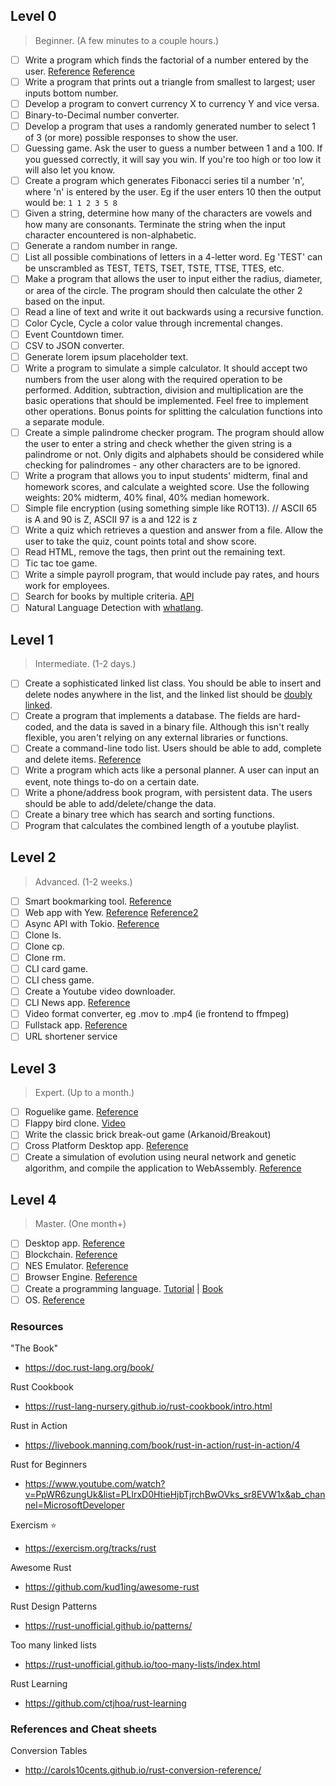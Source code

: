 ## Level 0

> Beginner. (A few minutes to a couple hours.)

-   [ ] Write a program which finds the factorial of a number entered by the user. [Reference](https://crates.io/crates/text_io) [Reference](https://www.tutorialspoint.com/rust/rust_input_output.htm)
-   [ ] Write a program that prints out a triangle from smallest to largest; user inputs bottom number.
-   [ ] Develop a program to convert currency X to currency Y and vice versa.
-   [ ] Binary-to-Decimal number converter.
-   [ ] Develop a program that uses a randomly generated number to select 1 of 3 (or more) possible responses to show the user.
-   [ ] Guessing game. Ask the user to guess a number between 1 and a 100. If you guessed correctly, it will say you win. If you're too high or too low it will also let you know.
-   [ ] Create a program which generates Fibonacci series til a number 'n', where 'n' is entered by the user. Eg if the user enters 10 then the output would be: `1 1 2 3 5 8`
-   [ ] Given a string, determine how many of the characters are vowels and how many are consonants. Terminate the string when the input character encountered is non-alphabetic.
-   [ ] Generate a random number in range.
-   [ ] List all possible combinations of letters in a 4-letter word. Eg 'TEST' can be unscrambled as TEST, TETS, TSET, TSTE, TTSE, TTES, etc.
-   [ ] Make a program that allows the user to input either the radius, diameter, or area of the circle. The program should then calculate the other 2 based on the input.
-   [ ] Read a line of text and write it out backwards using a recursive function.
-   [ ] Color Cycle, Cycle a color value through incremental changes.
-   [ ] Event Countdown timer.
-   [ ] CSV to JSON converter.
-   [ ] Generate lorem ipsum placeholder text.
-   [ ] Write a program to simulate a simple calculator. It should accept two numbers from the user along with the required operation to be performed. Addition, subtraction, division and multiplication are the basic operations that should be implemented. Feel free to implement other operations. Bonus points for splitting the calculation functions into a separate module.
-   [ ] Create a simple palindrome checker program. The program should allow the user to enter a string and check whether the given string is a palindrome or not. Only digits and alphabets should be considered while checking for palindromes - any other characters are to be ignored.
-   [ ] Write a program that allows you to input students' midterm, final and homework scores, and calculate a weighted score. Use the following weights: 20% midterm, 40% final, 40% median homework.
-   [ ] Simple file encryption (using something simple like ROT13). // ASCII 65 is A and 90 is Z, ASCII 97 is a and 122 is z
-   [ ] Write a quiz which retrieves a question and answer from a file. Allow the user to take the quiz, count points total and show score.
-   [ ] Read HTML, remove the tags, then print out the remaining text.
-   [ ] Tic tac toe game.
-   [ ] Write a simple payroll program, that would include pay rates, and hours work for employees.
-   [ ] Search for books by multiple criteria. [API](https://developers.google.com/books/docs/overview)
-   [ ] Natural Language Detection with [whatlang](https://docs.rs/whatlang/latest/whatlang/).

## Level 1

> Intermediate. (1-2 days.)

-   [ ] Create a sophisticated linked list class. You should be able to insert and delete nodes anywhere in the list, and the linked list should be [doubly linked](https://en.wikipedia.org/wiki/Doubly_linked_list).
-   [ ] Create a program that implements a database. The fields are hard-coded, and the data is saved in a binary file. Although this isn't really flexible, you aren't relying on any external libraries or functions.
-   [ ] Create a command-line todo list. Users should be able to add, complete and delete items. [Reference](https://www.freecodecamp.org/news/how-to-build-a-to-do-app-with-rust/)
-   [ ] Write a program which acts like a personal planner. A user can input an event, note things to-do on a certain date.
-   [ ] Write a phone/address book program, with persistent data. The users should be able to add/delete/change the data.
-   [ ] Create a binary tree which has search and sorting functions.
-   [ ] Program that calculates the combined length of a youtube playlist.

## Level 2

> Advanced. (1-2 weeks.)

-   [ ] Smart bookmarking tool. [Reference](https://developers.facebook.com/blog/post/2020/06/03/build-smart-bookmarking-tool-rust-rocket/)
-   [ ] Web app with Yew. [Reference](https://yew.rs/next/tutorial) [Reference2](https://www.youtube.com/watch?v=KmOeFrwz8BM&ab_channel=Let%27sGetRusty)
-   [ ] Async API with Tokio. [Reference](https://levelup.gitconnected.com/building-an-api-using-warp-and-tokio-26a52173860a)
-   [ ] Clone ls.
-   [ ] Clone cp.
-   [ ] Clone rm.
-   [ ] CLI card game.
-   [ ] CLI chess game.
-   [ ] Create a Youtube video downloader.
-   [ ] CLI News app. [Reference](https://www.youtube.com/watch?v=4km2UijVC3M&ab_channel=creativcoder)
-   [ ] Video format converter, eg .mov to .mp4 (ie frontend to ffmpeg)
-   [ ] Fullstack app. [Reference](https://blog.logrocket.com/full-stack-rust-a-complete-tutorial-with-examples/)
-   [ ] URL shortener service

## Level 3

> Expert. (Up to a month.)

-   [ ] Roguelike game. [Reference](https://aimlesslygoingforward.com/blog/2019/02/09/writing-a-rust-roguelike-for-the-desktop-and-the-web/)
-   [ ] Flappy bird clone. [Video](https://youtu.be/cPF41tl3-3c)
-   [ ] Write the classic brick break-out game (Arkanoid/Breakout)
-   [ ] Cross Platform Desktop app. [Reference](https://css-tricks.com/how-i-built-a-cross-platform-desktop-application-with-svelte-redis-and-rust/)
-   [ ] Create a simulation of evolution using neural network and genetic algorithm, and compile the application to WebAssembly. [Reference](https://pwy.io/en/posts/learning-to-fly-pt1/)

## Level 4

> Master. (One month+)

-   [ ] Desktop app. [Reference](https://dev.to/davidedelpapa/rust-gui-introduction-a-k-a-the-state-of-rust-gui-libraries-as-of-january-2021-40gl)
-   [ ] Blockchain. [Reference](https://morioh.com/p/d554ac13bad3)
-   [ ] NES Emulator. [Reference](https://bugzmanov.github.io/nes_ebook/chapter_1.html)
-   [ ] Browser Engine. [Reference](https://limpet.net/mbrubeck/2014/08/08/toy-layout-engine-1.html)
-   [ ] Create a programming language. [Tutorial](https://blog.subnetzero.io/post/building-language-vm-part-00/) \| [Book](http://www.craftinginterpreters.com/contents.html)
-   [ ] OS. [Reference](https://os.phil-opp.com/)

### Resources

"The Book"

-   <https://doc.rust-lang.org/book/>

Rust Cookbook

-   <https://rust-lang-nursery.github.io/rust-cookbook/intro.html>

Rust in Action

-   <https://livebook.manning.com/book/rust-in-action/rust-in-action/4>

Rust for Beginners

-   <https://www.youtube.com/watch?v=PpWR6zungUk&list=PLlrxD0HtieHjbTjrchBwOVks_sr8EVW1x&ab_channel=MicrosoftDeveloper>

Exercism ⭐

-   <https://exercism.org/tracks/rust>

Awesome Rust

-   <https://github.com/kud1ing/awesome-rust>

Rust Design Patterns

-   <https://rust-unofficial.github.io/patterns/>

Too many linked lists

-   <https://rust-unofficial.github.io/too-many-lists/index.html>

Rust Learning

-   <https://github.com/ctjhoa/rust-learning>

### References and Cheat sheets

Conversion Tables

-   <http://carols10cents.github.io/rust-conversion-reference/>
